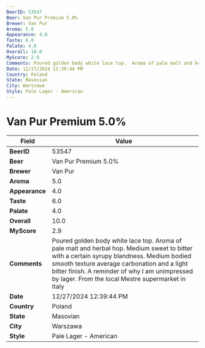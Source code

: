 ```yaml
---
BeerID: 53547
Beer: Van Pur Premium 5.0%
Brewer: Van Pur
Aroma: 5.0
Appearance: 4.0
Taste: 6.0
Palate: 4.0
Overall: 10.0
MyScore: 2.9
Comments: Poured golden body white lace top.  Aroma of pale malt and herbal hop.  Medium sweet to bitter with a certain syrupy blandness.  Medium bodied smooth texture average carbonation and a light bitter finish.  A reminder of why I am unimpressed by lager. From the local Mestre supermarket in Italy
Date: 12/27/2024 12:39:44 PM
Country: Poland
State: Masovian
City: Warszawa
Style: Pale Lager - American
---
```


# Van Pur Premium 5.0%

| Field         | Value |
|---------------|-------|
| **BeerID** | 53547 |
| **Beer** | Van Pur Premium 5.0% |
| **Brewer** | Van Pur |
| **Aroma** | 5.0 |
| **Appearance** | 4.0 |
| **Taste** | 6.0 |
| **Palate** | 4.0 |
| **Overall** | 10.0 |
| **MyScore** | 2.9 |
| **Comments** | Poured golden body white lace top.  Aroma of pale malt and herbal hop.  Medium sweet to bitter with a certain syrupy blandness.  Medium bodied smooth texture average carbonation and a light bitter finish.  A reminder of why I am unimpressed by lager. From the local Mestre supermarket in Italy  |
| **Date** | 12/27/2024 12:39:44 PM |
| **Country** | Poland |
| **State** | Masovian |
| **City** | Warszawa |
| **Style** | Pale Lager - American |
